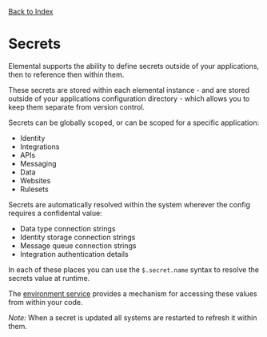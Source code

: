 [Back to Index](/src/support.documentation)

# Secrets

Elemental supports the ability to define secrets outside of your applications, then to reference then within them.

These secrets are stored within each elemental instance - and are stored outside of your applications configuration directory - which allows you
to keep them separate from version control.

Secrets can be globally scoped, or can be scoped for a specific application:

* Identity
* Integrations
* APIs
* Messaging
* Data
* Websites
* Rulesets

Secrets are automatically resolved within the system wherever the config requires a confidental value:

* Data type connection strings
* Identity storage connection strings
* Message queue connection strings
* Integration authentication details

In each of these places you can use the `$.secret.name` syntax to resolve the secrets value at runtime.

The [environment service](/src/support.documentation/services/environmentService) provides a mechanism for accessing these values from within your code.

*Note:* When a secret is updated all systems are restarted to refresh it within them.